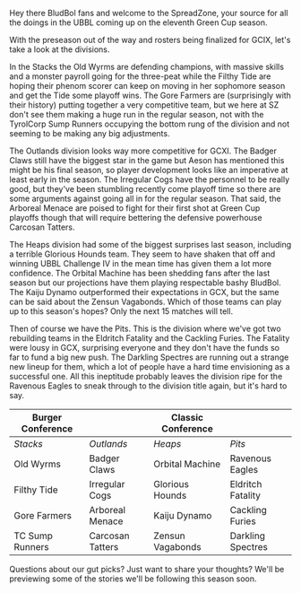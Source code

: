 Hey there BludBol fans and welcome to the SpreadZone, your source for all the doings in the UBBL coming up on the eleventh Green Cup season.

With the preseason out of the way and rosters being finalized for GCIX, let's take a look at the divisions.

In the Stacks the Old Wyrms are defending champions, with massive skills and a monster payroll going for the three-peat while the Filthy Tide are hoping their phenom scorer can keep on moving in her sophomore season and get the Tide some playoff wins. The Gore Farmers are (surprisingly with their history) putting together a very competitive team, but we here at SZ don't see them making a huge run in the regular season, not with the TyrolCorp Sump Runners occupying the bottom rung of the division and not seeming to be making any big adjustments.

The Outlands division looks way more competitive for GCXI. The Badger Claws still have the biggest star in the game but Aeson has mentioned this might be his final season, so player development looks like an imperative at least early in the season. The Irregular Cogs have the personnel to be really good, but they've been stumbling recently come playoff time so there are some arguments against going all in for the regular season. That said, the Arboreal Menace are poised to fight for their first shot at Green Cup playoffs though that will require bettering the defensive powerhouse Carcosan Tatters.

The Heaps division had some of the biggest surprises last season, including a terrible Glorious Hounds team. They seem to have shaken that off and winning UBBL Challenge IV in the mean time has given them a lot more confidence. The Orbital Machine has been shedding fans after the last season but our projections have them playing respectable bashy BludBol. The Kaiju Dynamo outperformed their expectations in GCX, but the same can be said about the Zensun Vagabonds. Which of those teams can play up to this season's hopes? Only the next 15 matches will tell.

Then of course we have the Pits. This is the division where we've got two rebuilding teams in the Eldritch Fatality and the Cackling Furies. The Fatality were lousy in GCX, surprising everyone and they don't have the funds so far to fund a big new push. The Darkling Spectres are running out a strange new lineup for them, which a lot of people have a hard time envisioning as a successful one. All this ineptitude probably leaves the division ripe for the Ravenous Eagles to sneak through to the division title again, but it's hard to say.

| Burger Conference | | Classic Conference | |
|---------------------|--|------------|----|
| *Stacks* | *Outlands* | *Heaps* | *Pits* |
| Old Wyrms | Badger Claws | Orbital Machine | Ravenous Eagles |
| Filthy Tide | Irregular Cogs | Glorious Hounds | Eldritch Fatality |
| Gore Farmers | Arboreal Menace | Kaiju Dynamo | Cackling Furies |
| TC Sump Runners | Carcosan Tatters | Zensun Vagabonds | Darkling Spectres |

Questions about our gut picks? Just want to share your thoughts? We'll be previewing some of the stories we'll be following this season soon.